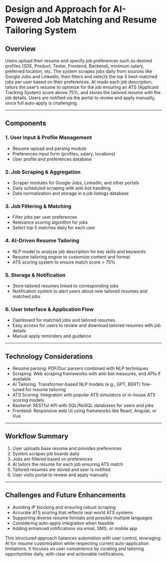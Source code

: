 
# Design and Approach for AI-Powered Job Matching and Resume Tailoring System

## Overview

Users upload their resume and specify job preferences such as desired profiles (SDE, Product, Tester, Frontend, Backend), minimum salary, preferred location, etc. The system scrapes jobs daily from sources like Google Jobs and LinkedIn, then filters and selects the top 5 best-matched jobs per user based on their preferences. AI reads each job description, tailors the user’s resume to optimize for the job ensuring an ATS (Applicant Tracking System) score above 75%, and stores the tailored resume with the job details. Users are notified via the portal to review and apply manually, since full auto-apply is challenging.

***

## Components

### 1. User Input \& Profile Management

- Resume upload and parsing module
- Preferences input form (profiles, salary, locations)
- User profile and preferences database


### 2. Job Scraping \& Aggregation

- Scraper modules for Google Jobs, LinkedIn, and other portals
- Daily scheduled scraping with anti-bot handling
- Data normalization and storage in a job listings database


### 3. Job Filtering \& Matching

- Filter jobs per user preferences
- Relevance scoring algorithm for jobs
- Select top 5 matches daily for each user


### 4. AI-Driven Resume Tailoring

- NLP model to analyze job description for key skills and keywords
- Resume tailoring engine to customize content and format
- ATS scoring system to ensure match score > 75%


### 5. Storage \& Notification

- Store tailored resumes linked to corresponding jobs
- Notification system to alert users about new tailored resumes and matched jobs


### 6. User Interface \& Application Flow

- Dashboard for matched jobs and tailored resumes
- Easy access for users to review and download tailored resumes with job details
- Manual apply reminders and guidance

***

## Technology Considerations

- Resume parsing: PDF/Doc parsers combined with NLP techniques
- Scraping: Web scraping frameworks with anti-bot measures, and APIs if available
- AI Tailoring: Transformer-based NLP models (e.g., GPT, BERT) fine-tuned for resume tailoring
- ATS Scoring: Integration with popular ATS simulators or in-house ATS scoring models
- Backend: RESTful API with SQL/NoSQL databases for users and jobs
- Frontend: Responsive web UI using frameworks like React, Angular, or Vue

***

## Workflow Summary

1. User uploads base resume and provides preferences
2. System scrapes job boards daily
3. Jobs are filtered based on preferences
4. AI tailors the resume for each job ensuring ATS match
5. Tailored resumes are stored and user is notified
6. User visits portal to review and apply manually

***

## Challenges and Future Enhancements

- Avoiding IP blocking and ensuring robust scraping
- Accurate ATS scoring that reflects real-world ATS systems
- Supporting diverse resume formats and possibly multiple languages
- Considering auto-apply integration when feasible
- Adding enhanced notifications via email, SMS, or mobile app

This structured approach balances automation with user control, leveraging AI for resume customization while respecting current auto-application limitations. It focuses on user convenience by curating and tailoring opportunities daily, with clear and actionable notifications.

